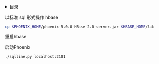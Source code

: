 <details>
<summary>目录</summary>
<!-- TOC -->


<!-- /TOC -->
</details>

以标准 sql 形式操作 hbase

```bash
cp $PHOENIX_HOME/phoenix-5.0.0-HBase-2.0-server.jar $HBASE_HOME/lib
```

重启hbase

启动Phoenix

```
./sqlline.py localhost:2181
```



